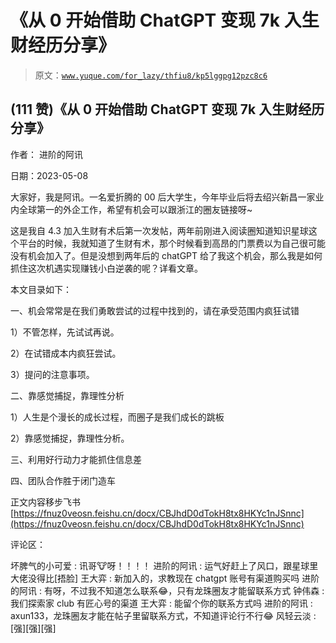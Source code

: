 # 《从 0 开始借助 ChatGPT 变现 7k 入生财经历分享》

> 原文：[`www.yuque.com/for_lazy/thfiu8/kp5lggpg12pzc8c6`](https://www.yuque.com/for_lazy/thfiu8/kp5lggpg12pzc8c6)



## (111 赞)《从 0 开始借助 ChatGPT 变现 7k 入生财经历分享》 

作者： 进阶的阿讯 

日期：2023-05-08 

大家好，我是阿讯。一名爱折腾的 00 后大学生，今年毕业后将去绍兴新昌一家业内全球第一的外企工作，希望有机会可以跟浙江的圈友链接呀~ 

这是我自 4.3 加入生财有术后第一次发帖，两年前刚进入阅读圈知道知识星球这个平台的时候，我就知道了生财有术，那个时候看到高昂的门票费以为自己很可能没有机会加入了。但是没想到两年后的 chatGPT 给了我这个机会，那么我是如何抓住这次机遇实现赚钱小白逆袭的呢？详看文章。 

本文目录如下： 

一、机会常常是在我们勇敢尝试的过程中找到的，请在承受范围内疯狂试错 

1）不管怎样，先试试再说。 

2）在试错成本内疯狂尝试。 

3）提问的注意事项。 

二、靠感觉捕捉，靠理性分析 

1）人生是个漫长的成长过程，而圈子是我们成长的跳板 

2）靠感觉捕捉，靠理性分析。 

三、利用好行动力才能抓住信息差 

四、团队合作胜于闭门造车 

正文内容移步飞书[https://fnuz0veosn.feishu.cn/docx/CBJhdD0dTokH8tx8HKYc1nJSnnc](https://fnuz0veosn.feishu.cn/docx/CBJhdD0dTokH8tx8HKYc1nJSnnc) 

评论区： 

坏脾气的小可爱 : 讯哥🐮呀！！！！ 进阶的阿讯 : 运气好赶上了风口，跟星球里大佬没得比[捂脸] 王大弈 : 新加入的，求教现在 chatgpt 账号有渠道购买吗 进阶的阿讯 : 有呀，不过我不知道怎么联系😂，只有龙珠圈友才能留联系方式 钟伟森 : 我们探索家 club 有匠心号的渠道 王大弈 : 能留个你的联系方式吗 进阶的阿讯 : axun133，龙珠圈友才能在帖子里留联系方式，不知道评论行不行😂 风轻云淡 : [强][强][强]